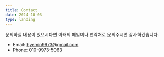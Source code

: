 ```yaml
---
title: Contact
date: 2024-10-03
type: landing
---
```

문의하실 내용이 있으시다면 아래의 메일이나 연락처로 문의주시면 감사하겠습니다.

- Email: hyemin9973@gmail.com
- Phone: 010-9973-5063
